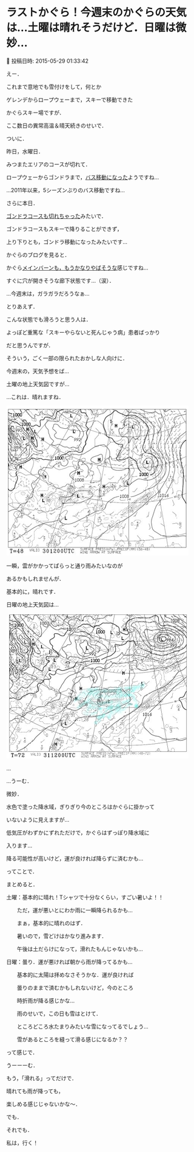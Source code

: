# ラストかぐら！今週末のかぐらの天気は…土曜は晴れそうだけど．日曜は微妙…

📅 投稿日時: 2015-05-29 01:33:42

えー．


これまで意地でも雪付けをして，何とか


ゲレンデからロープウェーまで，スキーで移動できた


かぐらスキー場ですが．





ここ数日の異常高温＆晴天続きのせいで．


ついに．


昨日，水曜日．


みつまたエリアのコースが切れて．


ロープウェーからゴンドラまで，[バス移動になった](http://blog.princehotels.co.jp/ski/kagura/033157.php)ようですね…


…2011年以来，5シーズンぶりのバス移動ですね…





さらに本日．


[ゴンドラコースも切れちゃった](http://blog.princehotels.co.jp/ski/kagura/033159.php)みたいで．


ゴンドラコースもスキーで降りることができず，


上り下りとも，ゴンドラ移動になったみたいです…





かぐらのブログを見ると．


かぐら[メインバーンも，もうかなりやばそうな](http://blog.princehotels.co.jp/ski/kagura/033159.php)感じですね…


すぐに穴が開きそうな廊下状態です…（涙）．





…今週末は，ガラガラだろうなぁ…





とりあえず．


こんな状態でも滑ろうと思う人は．


よっぽど重篤な「スキーやらないと死んじゃう病」患者ばっかり


だと思うんですが．





そういう，ごく一部の限られたおかしな人向けに．


今週末の，天気予想をば…





土曜の地上天気図ですが…


…これは．晴れますね．




![484965b8f700733a733b5d8f14d57f5a.jpg](images/484965b8f700733a733b5d8f14d57f5a.jpg)




一瞬，雲がかかってぱらっと通り雨みたいなのが


あるかもしれませんが．


基本的に，晴れです．





日曜の地上天気図は…




![791dc86292c461bd5afbeb1d1ee99986.jpg](images/791dc86292c461bd5afbeb1d1ee99986.jpg)




…


…うーむ．


微妙．


水色で塗った降水域，ぎりぎり今のところはかぐらに掛かって


いないように見えますが…


低気圧がわずかにずれただけで，かぐらはずっぽり降水域に


入ります…


降る可能性が高いけど，運が良ければ降らずに済むかも…





ってことで．


まとめると．





土曜：基本的に晴れ！Tシャツで十分なくらい，すごい暑いよ！！


　　ただ，運が悪いとにわか雨に一瞬降られるかも…


　　まぁ，基本的に晴れのはず．


　　暑いので，雪どけはかなり進みます．


　　午後は土だらけになって，滑れたもんじゃないかも…





日曜：曇り．運が悪ければ朝から雨が降ってるかも…


　　基本的に太陽は拝めなさそうかな．運が良ければ


　　曇りのままで済むかもしれないけど，今のところ


　　時折雨が降る感じかな…


　　雨のせいで，この日も雪はとけて．


　　ところどころ水たまりみたいな雪になってるでしょう…


　　雪があるところを縫って滑る感じになるか？？





って感じで．


うーーーむ．


もう，「滑れる」ってだけで．


晴れても雨が降っても，


楽しめる感じじゃないかな～．





でも．


それでも．


私は，行く！
